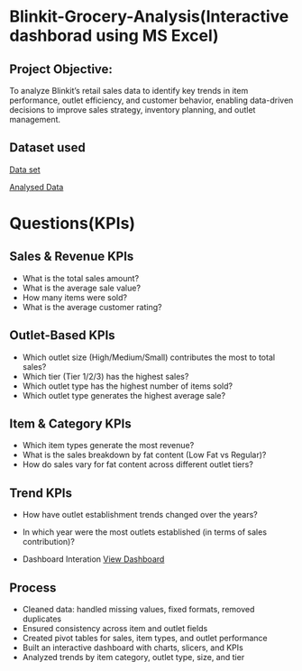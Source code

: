 # Blinkit-Grocery-Analysis(Interactive dashborad using MS Excel)
## Project Objective:
To analyze Blinkit’s retail sales data to identify key trends in item performance, outlet efficiency, and customer behavior, enabling data-driven decisions to improve sales strategy, inventory planning, and outlet management.
## Dataset used
<a href="https://github.com/Pushkar2520/blinkit-Analysis/blob/main/BlinkIT%20Grocery%20Data%20Excel.xlsx">Data set<a/>

<a href="https://github.com/Pushkar2520/blinkit-Analysis/blob/main/BlinkIT%20Grocery%20Data%20Excel.xlsx">Analysed Data<a/>
# Questions(KPIs)
## Sales & Revenue KPIs
- What is the total sales amount?
- What is the average sale value?
- How many items were sold?
- What is the average customer rating?

## Outlet-Based KPIs
- Which outlet size (High/Medium/Small) contributes the most to total sales?
- Which tier (Tier 1/2/3) has the highest sales?
- Which outlet type has the highest number of items sold?
- Which outlet type generates the highest average sale?

## Item & Category KPIs
- Which item types generate the most revenue?
- What is the sales breakdown by fat content (Low Fat vs Regular)?
- How do sales vary for fat content across different outlet tiers?

## Trend KPIs
- How have outlet establishment trends changed over the years?
- In which year were the most outlets established (in terms of sales contribution)?

- Dashboard Interation <a href="https://github.com/Pushkar2520/blinkit-Analysis/blob/main/Blinkit%20Dashboard.png">View Dashboard<a/>

## Process
- Cleaned data: handled missing values, fixed formats, removed duplicates
- Ensured consistency across item and outlet fields
- Created pivot tables for sales, item types, and outlet performance
- Built an interactive dashboard with charts, slicers, and KPIs
- Analyzed trends by item category, outlet type, size, and tier
